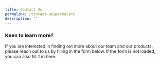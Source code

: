 ```yaml
---
title: Contact Us
permalink: /contact-us/permalink
description: ""
---
```

### Keen to learn more?

If you are interested in finding out more about our team and our products, please reach out to us by filling in the form below. If the form is not loaded, you can also fill it in here.

